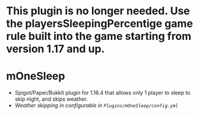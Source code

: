 # This plugin is no longer needed. Use the playersSleepingPercentige game rule built into the game starting from version 1.17 and up.

# mOneSleep
- Spigot/Paper/Bukkit plugin for 1.16.4 that allows only 1 player to sleep to skip night, and skips weather. 
- *Weather skipping in configurable in `Plugins/mOneSleep/config.yml`*
